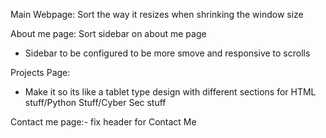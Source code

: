 
Main Webpage:
Sort the way it resizes when shrinking the window size

About me page:
Sort sidebar on about me page
- Sidebar to be configured to be more smove and responsive to scrolls 

Projects Page:
- Make it so its like a tablet type design with different sections for HTML stuff/Python Stuff/Cyber Sec stuff

Contact me page:-
fix header for Contact Me
